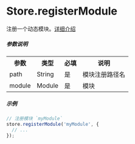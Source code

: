 # Store.registerModule

注册一个动态模块。[详细介绍](../../logic/store/module.html)

##### 参数说明

<table>
<tr>
    <th>参数</th>
    <th>类型</th>
    <th>必填</th>
    <th>说明</th>
</tr>
<tr>
    <td>path</td>
    <td>String</td>
    <td>是</td>
    <td>模块注册路径名</td>
</tr>
<tr>
    <td>module</td>
    <td>Module</td>
    <td>是</td>
    <td>模块</td>
</tr>
</table>

##### 示例

```js
// 注册模块 `myModule`
store.registerModule('myModule', {
  // ...
});
```
